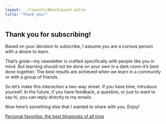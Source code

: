 ```yaml
---
layout: ../layouts/AboutLayout.astro
title: "Thank you!"
---
```


## Thank you for subscribing!

Based on your decision to subscribe, I assume you are a curious person with a desire to learn.

That’s great—my newsletter is crafted specifically with people like you in mind. But learning should not be done on your own in a dark room–it’s best done together. The best results are achieved when we learn in a community or with a group of friends.

So let’s make this interaction a two-way street. If you have time, introduce yourself. In the future, if you have feedback, a question, or just to want to say hi, you can reply directly to my emails.

Now here’s something else that I wanted to share with you. Enjoy!

[Personal favorites: the best blogposts of all time](./best-blogposts)
